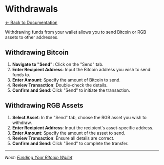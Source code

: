 # Withdrawals

[← Back to Documentation](README.md)

Withdrawing funds from your wallet allows you to send Bitcoin or RGB assets to other addresses.

## Withdrawing Bitcoin

1. **Navigate to "Send"**: Click on the "Send" tab.
2. **Enter Recipient Address**: Input the Bitcoin address you wish to send funds to.
3. **Enter Amount**: Specify the amount of Bitcoin to send.
4. **Review Transaction**: Double-check the details.
5. **Confirm and Send**: Click "Send" to initiate the transaction.

## Withdrawing RGB Assets

1. **Select Asset**: In the "Send" tab, choose the RGB asset you wish to withdraw.
2. **Enter Recipient Address**: Input the recipient's asset-specific address.
3. **Enter Amount**: Specify the amount of the asset to send.
4. **Review Transaction**: Ensure all details are correct.
5. **Confirm and Send**: Click "Send" to complete the transfer.

---

*Next: [Funding Your Bitcoin Wallet](FundingWallet.md)*
